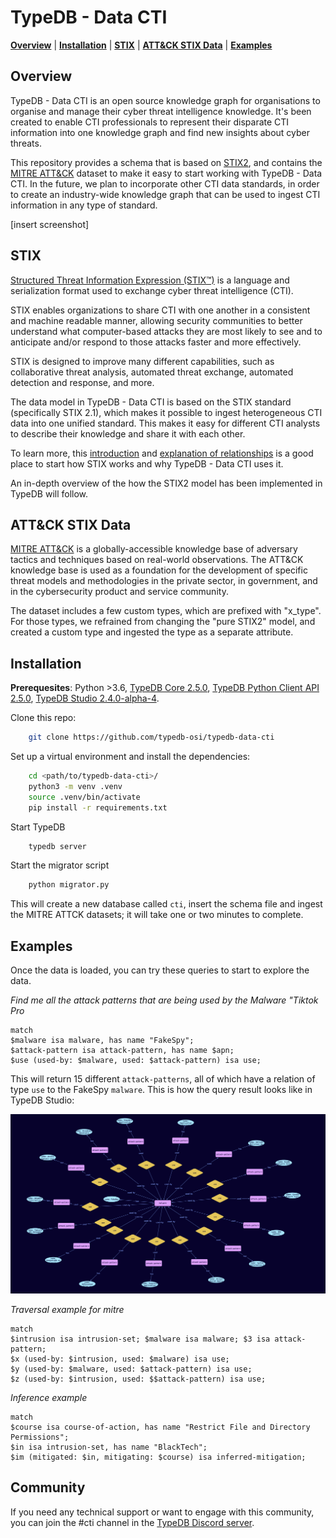 
# TypeDB - Data CTI

**[Overview](#overview)** | **[Installation](#installation)** | **[STIX](#stix)** | **[ATT&CK STIX Data](#att%26ck%20stix%20data)** | **[Examples](#examples)**

## Overview
TypeDB - Data CTI is an open source knowledge graph for organisations to organise and manage their cyber threat intelligence knowledge. It's been created to enable CTI professionals to represent their disparate CTI information into one knowledge graph and find new insights about cyber threats. 

This repository provides a schema that is based on [STIX2](https://oasis-open.github.io/cti-documentation/), and contains the [MITRE ATT&CK](https://github.com/mitre-attack/attack-stix-data) dataset to make it easy to start working with TypeDB - Data CTI. In the future, we plan to incorporate other CTI data standards, in order to create an industry-wide knowledge graph that can be used to ingest CTI information in any type of standard. 

[insert screenshot]


## STIX

[Structured Threat Information Expression (STIX™)](https://oasis-open.github.io/cti-documentation/) is a language and serialization format used to exchange cyber threat intelligence (CTI).

STIX enables organizations to share CTI with one another in a consistent and machine readable manner, allowing security communities to better understand what computer-based attacks they are most likely to see and to anticipate and/or respond to those attacks faster and more effectively.

STIX is designed to improve many different capabilities, such as collaborative threat analysis, automated threat exchange, automated detection and response, and more.

The data model in TypeDB - Data CTI is based on the STIX standard (specifically STIX 2.1), which makes it possible to ingest heterogeneous CTI data into one unified standard. This makes it easy for different CTI analysts to describe their knowledge and share it with each other. 

To learn more, this [introduction](https://oasis-open.github.io/cti-documentation/stix/walkthrough) and [explanation of relationships](https://oasis-open.github.io/cti-documentation/examples/visualized-sdo-relationships) is a good place to start how STIX works and why TypeDB - Data CTI uses it. 

An in-depth overview of the how the STIX2 model has been implemented in TypeDB will follow. 

## ATT&CK STIX Data

[MITRE ATT&CK](https://github.com/mitre-attack/attack-stix-data) is a globally-accessible knowledge base of adversary tactics and techniques based on real-world observations. The ATT&CK knowledge base is used as a foundation for the development of specific threat models and methodologies in the private sector, in government, and in the cybersecurity product and service community.

The dataset includes a few custom types, which are prefixed with "x_type". For those types, we refrained from changing the "pure STIX2" model, and created a custom type and ingested the type as a separate attribute. 

## Installation 

**Prerequesites**: Python >3.6,  [TypeDB Core 2.5.0](https://vaticle.com/download#core),  [TypeDB Python Client API 2.5.0](https://docs.vaticle.com/docs/client-api/python),  [TypeDB Studio 2.4.0-alpha-4](https://vaticle.com/download#typedb-studio).

Clone this repo:

```bash 
    git clone https://github.com/typedb-osi/typedb-data-cti
```

Set up a virtual environment and install the dependencies:

```bash
    cd <path/to/typedb-data-cti>/
    python3 -m venv .venv
    source .venv/bin/activate
    pip install -r requirements.txt
```
Start TypeDB
```bash 
    typedb server
```
Start the migrator script

```bash
    python migrator.py
```
This will create a new database called `cti`, insert the schema file and ingest the MITRE ATTCK datasets; it will take one or two minutes to complete. 

## Examples

Once the data is loaded, you can try these queries to start to explore the data. 

*Find me all the attack patterns that are being used by the Malware "Tiktok Pro*
```
match 
$malware isa malware, has name "FakeSpy";
$attack-pattern isa attack-pattern, has name $apn;
$use (used-by: $malware, used: $attack-pattern) isa use; 
```

This will return 15 different `attack-patterns`, all of which have a relation of type `use` to the FakeSpy `malware`. This is how the query result looks like in TypeDB Studio: 

![query_1](Images/query_1.png)

*Traversal example for mitre*
```
match 
$intrusion isa intrusion-set; $malware isa malware; $3 isa attack-pattern; 
$x (used-by: $intrusion, used: $malware) isa use; 
$y (used-by: $malware, used: $attack-pattern) isa use; 
$z (used-by: $intrusion, used: $$attack-pattern) isa use; 
```


*Inference example*
```
match  
$course isa course-of-action, has name "Restrict File and Directory Permissions";
$in isa intrusion-set, has name "BlackTech";  
$im (mitigated: $in, mitigating: $course) isa inferred-mitigation;
```

## Community
If you need any technical support or want to engage with this community, you can join the #cti channel in the [TypeDB Discord server](https://vaticle.com/typedb). 